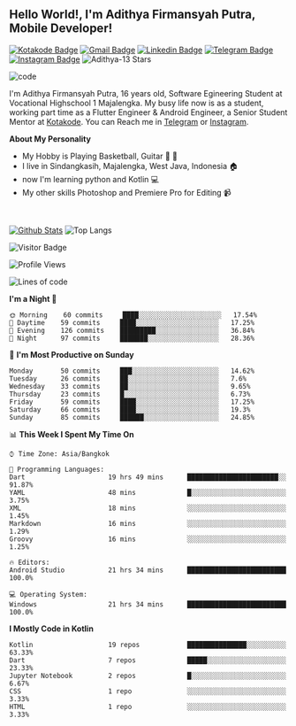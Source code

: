 
## Hello World!, I'm Adithya Firmansyah Putra, Mobile Developer!

[![Kotakode Badge](https://img.shields.io/badge/-Kotakode-green?style=plastic&logo=Kotakode&link=https://kotakode.com/users/527/adithya-13)](https://kotakode.com/users/527/adithya-13)
[![Gmail Badge](https://img.shields.io/badge/-Gmail-white?style=plastic&logo=Gmail&link=mailto:aditputrafirmansyah@gmail.com)](mailto:aditputrafirmansyah@gmail.com)
[![Linkedin Badge](https://img.shields.io/badge/-LinkedIn-blue?style=plastic&logo=Linkedin&link=https://www.linkedin.com/in/aditputrafirmansyah/)](https://www.linkedin.com/in/aditputrafirmansyah/) 
[![Telegram Badge](https://img.shields.io/badge/-Telegram-blue?style=plastic&logo=telegram&link=https://t.me/Adithya_13)](https://t.me/Adithya_13) 
[![Instagram Badge](https://img.shields.io/badge/-Instagram-white?style=plastic&logo=instagram&link=https://www.instagram.com/adithya_firmansyahputra/)](https://www.instagram.com/adithya_firmansyahputra/)
![Adithya-13 Stars](https://img.shields.io/github/stars/Adithya-13?affiliations=OWNER&style=social)

![code](https://media4.giphy.com/media/f6hnhHkks8bk4jwjh3/giphy.gif)

I'm Adithya Firmansyah Putra, 16 years old, Software Egineering Student at Vocational Highschool 1 Majalengka. My busy life now is as a student, working part time as a Flutter Engineer & Android Engineer, a Senior Student Mentor at [Kotakode](https://kotakode.com/). You can Reach me in [Telegram](https://t.me/Adithya_13) or [Instagram](https://www.instagram.com/adithya_firmansyahputra/).

**About My Personality**

- My Hobby is Playing Basketball, Guitar :basketball: :guitar: 
- I live in Sindangkasih, Majalengka, West Java, Indonesia :house:
- now I'm learning python and Kotlin :computer:
- My other skills Photoshop and Premiere Pro for Editing :video_camera:

&nbsp;

[![Github Stats](https://github-readme-stats.vercel.app/api?username=Adithya-13&theme=cobalt&show_icons=true)](https://github.com/Adithya-13)
![Top Langs](https://github-readme-stats.vercel.app/api/top-langs/?username=Adithya-13&hide=TeX&layout=compact&theme=cobalt)

![Visitor Badge](https://visitor-badge.laobi.icu/badge?page_id=Adithya-13.Adithya-13)

<!--START_SECTION:waka-->
![Profile Views](http://img.shields.io/badge/Profile%20Views-7-blue)

![Lines of code](https://img.shields.io/badge/From%20Hello%20World%20I%27ve%20Written-280813%20lines%20of%20code-blue)

**I'm a Night 🦉** 

```text
🌞 Morning    60 commits     ████░░░░░░░░░░░░░░░░░░░░░   17.54% 
🌆 Daytime    59 commits     ████░░░░░░░░░░░░░░░░░░░░░   17.25% 
🌃 Evening    126 commits    █████████░░░░░░░░░░░░░░░░   36.84% 
🌙 Night      97 commits     ███████░░░░░░░░░░░░░░░░░░   28.36%

```
📅 **I'm Most Productive on Sunday** 

```text
Monday       50 commits     ███░░░░░░░░░░░░░░░░░░░░░░   14.62% 
Tuesday      26 commits     ██░░░░░░░░░░░░░░░░░░░░░░░   7.6% 
Wednesday    33 commits     ██░░░░░░░░░░░░░░░░░░░░░░░   9.65% 
Thursday     23 commits     █░░░░░░░░░░░░░░░░░░░░░░░░   6.73% 
Friday       59 commits     ████░░░░░░░░░░░░░░░░░░░░░   17.25% 
Saturday     66 commits     ████░░░░░░░░░░░░░░░░░░░░░   19.3% 
Sunday       85 commits     ██████░░░░░░░░░░░░░░░░░░░   24.85%

```


📊 **This Week I Spent My Time On** 

```text
⌚︎ Time Zone: Asia/Bangkok

💬 Programming Languages: 
Dart                     19 hrs 49 mins      ███████████████████████░░   91.87% 
YAML                     48 mins             █░░░░░░░░░░░░░░░░░░░░░░░░   3.75% 
XML                      18 mins             ░░░░░░░░░░░░░░░░░░░░░░░░░   1.45% 
Markdown                 16 mins             ░░░░░░░░░░░░░░░░░░░░░░░░░   1.29% 
Groovy                   16 mins             ░░░░░░░░░░░░░░░░░░░░░░░░░   1.25%

🔥 Editors: 
Android Studio           21 hrs 34 mins      █████████████████████████   100.0%

💻 Operating System: 
Windows                  21 hrs 34 mins      █████████████████████████   100.0%

```

**I Mostly Code in Kotlin** 

```text
Kotlin                   19 repos            ███████████████░░░░░░░░░░   63.33% 
Dart                     7 repos             █████░░░░░░░░░░░░░░░░░░░░   23.33% 
Jupyter Notebook         2 repos             █░░░░░░░░░░░░░░░░░░░░░░░░   6.67% 
CSS                      1 repo              ░░░░░░░░░░░░░░░░░░░░░░░░░   3.33% 
HTML                     1 repo              ░░░░░░░░░░░░░░░░░░░░░░░░░   3.33%

```



<!--END_SECTION:waka-->
